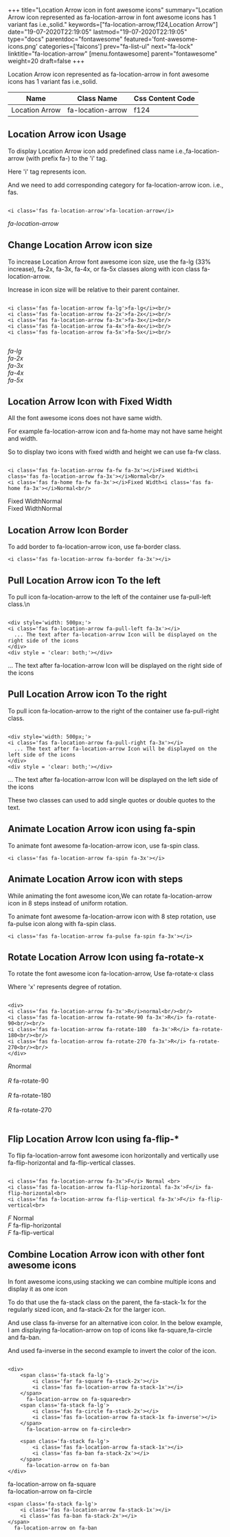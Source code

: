 +++
title="Location Arrow icon in font awesome icons"
summary="Location Arrow icon represented as fa-location-arrow in font awesome icons has 1 variant fas i.e.,solid."
keywords=["fa-location-arrow,f124,Location Arrow"]
date="19-07-2020T22:19:05"
lastmod="19-07-2020T22:19:05"
type="docs"
parentdoc="fontawesome"
featured='font-awesome-icons.png'
categories=['faicons']
prev="fa-list-ul"
next="fa-lock"
linktitle="fa-location-arrow"
[menu.fontawesome]
parent="fontawesome"
weight=20
draft=false
+++


Location Arrow icon represented as fa-location-arrow in font awesome icons has 1 variant fas i.e.,solid.

<div class='table-responsive'><table class='table'><thead><tr><th>Name</th><th>Class Name</th><th>Css Content Code</th></tr></thead><tbody><tr><td>Location Arrow</td><td>fa-location-arrow</td><td>f124</td></tr></tbody></table></div>



## Location Arrow icon Usage

To display Location Arrow icon add predefined class name i.e.,fa-location-arrow (with prefix fa-) to the 'i' tag.

Here 'i' tag represents icon.

And we need to add corresponding category for fa-location-arrow icon. i.e., fas.


```

<i class='fas fa-location-arrow'>fa-location-arrow</i>
```

<i class='fas fa-location-arrow'>fa-location-arrow</i>




## Change Location Arrow icon size
To increase Location Arrow font awesome icon size, use the fa-lg (33% increase), fa-2x, fa-3x, fa-4x, or fa-5x classes along with icon class fa-location-arrow.

Increase in icon size will be relative to their parent container. 

```

<i class='fas fa-location-arrow fa-lg'>fa-lg</i><br/>
<i class='fas fa-location-arrow fa-2x'>fa-2x</i><br/>
<i class='fas fa-location-arrow fa-3x'>fa-3x</i><br/>
<i class='fas fa-location-arrow fa-4x'>fa-4x</i><br/>
<i class='fas fa-location-arrow fa-5x'>fa-5x</i><br/>
            
```

<i class='fas fa-location-arrow fa-lg'>fa-lg</i><br/>
<i class='fas fa-location-arrow fa-2x'>fa-2x</i><br/>
<i class='fas fa-location-arrow fa-3x'>fa-3x</i><br/>
<i class='fas fa-location-arrow fa-4x'>fa-4x</i><br/>
<i class='fas fa-location-arrow fa-5x'>fa-5x</i><br/>
            



## Location Arrow Icon with Fixed Width 

All the font awesome icons does not have same width.

For example fa-location-arrow icon and fa-home may not have same height and width.

So to display two icons with fixed width and height we can use fa-fw class.


```

<i class='fas fa-location-arrow fa-fw fa-3x'></i>Fixed Width<i class='fas fa-location-arrow fa-3x'></i>Normal<br/>
<i class='fas fa-home fa-fw fa-3x'></i>Fixed Width<i class='fas fa-home fa-3x'></i>Normal<br/>
```

<i class='fas fa-location-arrow fa-fw fa-3x'></i>Fixed Width<i class='fas fa-location-arrow fa-3x'></i>Normal<br/>
<i class='fas fa-home fa-fw fa-3x'></i>Fixed Width<i class='fas fa-home fa-3x'></i>Normal<br/>



## Location Arrow Icon Border 

To add border to fa-location-arrow icon, use fa-border class.


```
<i class='fas fa-location-arrow fa-border fa-3x'></i>

```
<i class='fas fa-location-arrow fa-border fa-3x'></i>





## Pull Location Arrow icon To the left

To pull icon fa-location-arrow to the left of the container use fa-pull-left class.\n

```

<div style='width: 500px;'>
<i class='fas fa-location-arrow fa-pull-left fa-3x'></i>
  ... The text after fa-location-arrow Icon will be displayed on the right side of the icons
</div>
<div style = 'clear: both;'></div>
```

<div style='width: 500px;'>
<i class='fas fa-location-arrow fa-pull-left fa-3x'></i>
  ... The text after fa-location-arrow Icon will be displayed on the right side of the icons
</div>
<div style = 'clear: both;'></div>




## Pull Location Arrow icon To the right
To pull icon fa-location-arrow to the right of the container use fa-pull-right class.

```

<div style='width: 500px;'>
<i class='fas fa-location-arrow fa-pull-right fa-3x'></i>
  ... The text after fa-location-arrow Icon will be displayed on the left side of the icons
</div>
<div style = 'clear: both;'></div>
```

<div style='width: 500px;'>
<i class='fas fa-location-arrow fa-pull-right fa-3x'></i>
  ... The text after fa-location-arrow Icon will be displayed on the left side of the icons
</div>
<div style = 'clear: both;'></div>

These two classes can used to add single quotes or double quotes to the text.


## Animate Location Arrow icon using fa-spin
To animate font awesome fa-location-arrow icon, use fa-spin class.

```
<i class='fas fa-location-arrow fa-spin fa-3x'></i>
```
<i class='fas fa-location-arrow fa-spin fa-3x'></i>




## Animate Location Arrow icon with steps
While animating the font awesome icon,We can rotate fa-location-arrow icon in 8 steps instead of uniform rotation.

To animate font awesome fa-location-arrow icon with 8 step rotation, use fa-pulse icon along with fa-spin class.


```
<i class='fas fa-location-arrow fa-pulse fa-spin fa-3x'></i>

```
<i class='fas fa-location-arrow fa-pulse fa-spin fa-3x'></i>





## Rotate Location Arrow Icon using fa-rotate-x
To rotate the font awesome icon fa-location-arrow, Use fa-rotate-x class

Where 'x' represents degree of rotation.


```

<div>
<i class='fas fa-location-arrow fa-3x'>R</i>normal<br/><br/>
<i class='fas fa-location-arrow fa-rotate-90 fa-3x'>R</i> fa-rotate-90<br/><br/> 
<i class='fas fa-location-arrow fa-rotate-180  fa-3x'>R</i> fa-rotate-180<br/><br/> 
<i class='fas fa-location-arrow fa-rotate-270 fa-3x'>R</i> fa-rotate-270<br/><br/>
</div>
```

<div>
<i class='fas fa-location-arrow fa-3x'>R</i>normal<br/><br/>
<i class='fas fa-location-arrow fa-rotate-90 fa-3x'>R</i> fa-rotate-90<br/><br/> 
<i class='fas fa-location-arrow fa-rotate-180  fa-3x'>R</i> fa-rotate-180<br/><br/> 
<i class='fas fa-location-arrow fa-rotate-270 fa-3x'>R</i> fa-rotate-270<br/><br/>
</div>




## Flip Location Arrow Icon using fa-flip-*
To flip fa-location-arrow font awesome icon horizontally and vertically use fa-flip-horizontal and fa-flip-vertical classes. 

```

<i class='fas fa-location-arrow fa-3x'>F</i> Normal <br>
<i class='fas fa-location-arrow fa-flip-horizontal fa-3x'>F</i> fa-flip-horizontal<br>
<i class='fas fa-location-arrow fa-flip-vertical fa-3x'>F</i> fa-flip-vertical<br>
```

<i class='fas fa-location-arrow fa-3x'>F</i> Normal <br>
<i class='fas fa-location-arrow fa-flip-horizontal fa-3x'>F</i> fa-flip-horizontal<br>
<i class='fas fa-location-arrow fa-flip-vertical fa-3x'>F</i> fa-flip-vertical<br>




## Combine Location Arrow icon with other font awesome icons
In font awesome icons,using stacking we can combine multiple icons and display it as one icon 

To do that use the fa-stack class on the parent, the fa-stack-1x for the regularly sized icon, and fa-stack-2x for the larger icon.

And use class fa-inverse for an alternative icon color. 
In the below example, I am displaying fa-location-arrow on top of icons like fa-square,fa-circle and fa-ban.

And used fa-inverse in the second example to invert the color of the icon.

```

<div>
    <span class='fa-stack fa-lg'>
        <i class='far fa-square fa-stack-2x'></i>
        <i class='fas fa-location-arrow fa-stack-1x'></i>
    </span>
      fa-location-arrow on fa-square<br>
    <span class='fa-stack fa-lg'>
        <i class='fas fa-circle fa-stack-2x'></i>
        <i class='fas fa-location-arrow fa-stack-1x fa-inverse'></i>
    </span>
      fa-location-arrow on fa-circle<br>

    <span class='fa-stack fa-lg'>
        <i class='fas fa-location-arrow fa-stack-1x'></i>
        <i class='fas fa-ban fa-stack-2x'></i>
    </span>
      fa-location-arrow on fa-ban
</div>
```

<div>
    <span class='fa-stack fa-lg'>
        <i class='far fa-square fa-stack-2x'></i>
        <i class='fas fa-location-arrow fa-stack-1x'></i>
    </span>
      fa-location-arrow on fa-square<br>
    <span class='fa-stack fa-lg'>
        <i class='fas fa-circle fa-stack-2x'></i>
        <i class='fas fa-location-arrow fa-stack-1x fa-inverse'></i>
    </span>
      fa-location-arrow on fa-circle<br>

    <span class='fa-stack fa-lg'>
        <i class='fas fa-location-arrow fa-stack-1x'></i>
        <i class='fas fa-ban fa-stack-2x'></i>
    </span>
      fa-location-arrow on fa-ban
</div>






